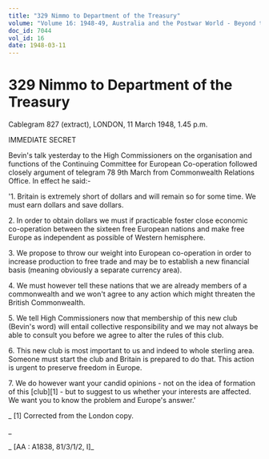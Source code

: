 ```yaml
---
title: "329 Nimmo to Department of the Treasury"
volume: "Volume 16: 1948-49, Australia and the Postwar World - Beyond the Region"
doc_id: 7044
vol_id: 16
date: 1948-03-11
---
```


# 329 Nimmo to Department of the Treasury

Cablegram 827 (extract), LONDON, 11 March 1948, 1.45 p.m.

IMMEDIATE SECRET

Bevin's talk yesterday to the High Commissioners on the organisation and functions of the Continuing Committee for European Co-operation followed closely argument of telegram 78 9th March from Commonwealth Relations Office. In effect he said:-

'1. Britain is extremely short of dollars and will remain so for some time. We must earn dollars and save dollars.

2\. In order to obtain dollars we must if practicable foster close economic co-operation between the sixteen free European nations and make free Europe as independent as possible of Western hemisphere.

3\. We propose to throw our weight into European co-operation in order to increase production to free trade and may be to establish a new financial basis (meaning obviously a separate currency area).

4\. We must however tell these nations that we are already members of a commonwealth and we won't agree to any action which might threaten the British Commonwealth.

5\. We tell High Commissioners now that membership of this new club (Bevin's word) will entail collective responsibility and we may not always be able to consult you before we agree to alter the rules of this club.

6\. This new club is most important to us and indeed to whole sterling area. Someone must start the club and Britain is prepared to do that. This action is urgent to preserve freedom in Europe.

7\. We do however want your candid opinions - not on the idea of formation of this [club][1] - but to suggest to us whether your interests are affected. We want you to know the problem and Europe's answer.' 

_ [1] Corrected from the London copy.

_

_ [AA : A1838, 81/3/1/2, I]_
